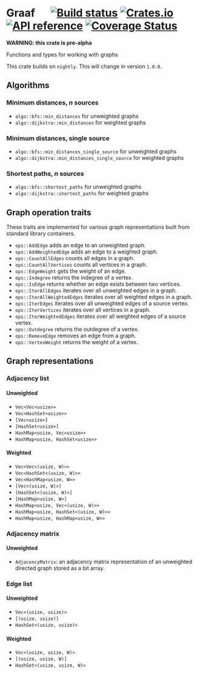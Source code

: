 # Graaf &emsp; [![Build status](https://github.com/bsdrks/graaf/actions/workflows/rust.yml/badge.svg)](https://github.com/bsdrks/graaf/actions) [![Crates.io](https://img.shields.io/crates/v/graaf.svg)](https://crates.io/crates/graaf) [![API reference](https://docs.rs/graaf/badge.svg)](https://docs.rs/graaf) [![Coverage Status](https://coveralls.io/repos/github/bsdrks/graaf/badge.svg?branch=main)](https://coveralls.io/github/bsdrks/graaf?branch=main)

**WARNING: this crate is pre-alpha**

Functions and types for working with graphs

This crate builds on `nightly`. This will change in version `1.0.0`.

## Algorithms

### Minimum distances, _n_ sources

- `algo::bfs::min_distances` for unweighted graphs
- `algo::dijkstra::min_distances` for weighted graphs

### Minimum distances, single source

- `algo::bfs::min_distances_single_source` for unweighted graphs
- `algo::dijkstra::min_distances_single_source` for weighted graphs

### Shortest paths, _n_ sources

- `algo::bfs::shortest_paths` for unweighted graphs
- `algo::dijkstra::shortest_paths` for weighted graphs

## Graph operation traits

These traits are implemented for various graph representations built from standard library containers.

- `ops::AddEdge` adds an edge to an unweighted graph.
- `ops::AddWeightedEdge` adds an edge to a weighted graph.
- `ops::CountAllEdges` counts all edges in a graph.
- `ops::CountAllVertices` counts all vertices in a graph.
- `ops::EdgeWeight` gets the weight of an edge.
- `ops::Indegree` returns the indegree of a vertex.
- `ops::IsEdge` returns whether an edge exists between two vertices.
- `ops::IterAllEdges` iterates over all unweighted edges in a graph.
- `ops::IterAllWeightedEdges` iterates over all weighted edges in a graph.
- `ops::IterEdges` iterates over all unweighted edges of a source vertex.
- `ops::IterVertices` iterates over all vertices in a graph.
- `ops::IterWeightedEdges` iterates over all weighted edges of a source vertex.
- `ops::Outdegree` returns the outdegree of a vertex.
- `ops::RemoveEdge` removes an edge from a graph.
- `ops::VertexWeight` returns the weight of a vertex.

## Graph representations

### Adjacency list

#### Unweighted

- `Vec<Vec<usize>>`
- `Vec<HashSet<usize>>`
- `[Vec<usize>]`
- `[HashSet<usize>]`
- `HashMap<usize, Vec<usize>>`
- `HashMap<usize, HashSet<usize>>`

#### Weighted

- `Vec<Vec<(usize, W)>>`
- `Vec<HashSet<(usize, W)>>`
- `Vec<HashMap<usize, W>>`
- `[Vec<(usize, W)>]`
- `[HashSet<(usize, W)>]`
- `[HashMap<usize, W>]`
- `HashMap<usize, Vec<(usize, W)>>`
- `HashMap<usize, HashSet<(usize, W)>>`
- `HashMap<usize, HashMap<usize, W>>`

### Adjacency matrix

#### Unweighted

- `AdjacencyMatrix`: an adjacency matrix representation of an unweighted directed graph stored as a bit array.

### Edge list

#### Unweighted

- `Vec<(usize, usize)>`
- `[(usize, usize)]`
- `HashSet<(usize, usize)>`

#### Weighted

- `Vec<(usize, usize, W)>`
- `[(usize, usize, W)]`
- `HashSet<(usize, usize, W)>`
